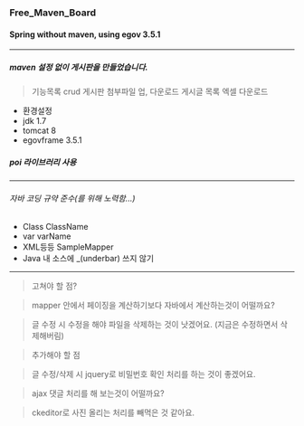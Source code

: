 ### Free_Maven_Board
#### Spring without maven, using egov 3.5.1

---

##### maven 설정 없이 게시판을 만들었습니다.

> 기능목록
> crud 게시판
> 첨부파일 업, 다운로드
> 게시글 목록 엑셀 다운로드

- 환경설정
- jdk 1.7
- tomcat 8
- egovframe 3.5.1

##### poi 라이브러리 사용

---

###### 자바 코딩 규약 준수(를 위해 노력함...)

- Class ClassName
- var varName
- XML등등 SampleMapper
- Java 내 소스에 _(underbar) 쓰지 않기

---

> 고쳐야 할 점?

> mapper 안에서 페이징을 계산하기보다 자바에서 계산하는것이 어떨까요?

> 글 수정 시 수정을 해야 파일을 삭제하는 것이 낫겠어요. (지금은 수정하면서 삭제해버림)

>

> 추가해야 할 점

> 글 수정/삭제 시 jquery로 비밀번호 확인 처리를 하는 것이 좋겠어요.

> ajax 댓글 처리를 해 보는것이 어떨까요?

> ckeditor로 사진 올리는 처리를 빼먹은 것 같아요.
